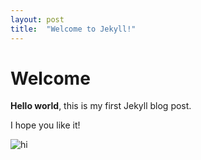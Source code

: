 ```yaml
---
layout: post
title:  "Welcome to Jekyll!"
---
```


# Welcome

**Hello world**, this is my first Jekyll blog post.

I hope you like it!

![hi](D:\Github\namyell-github-blog\new\NamYell.github.io\images\2022-10-20-first\hi-1666746722210-1.jpg)
